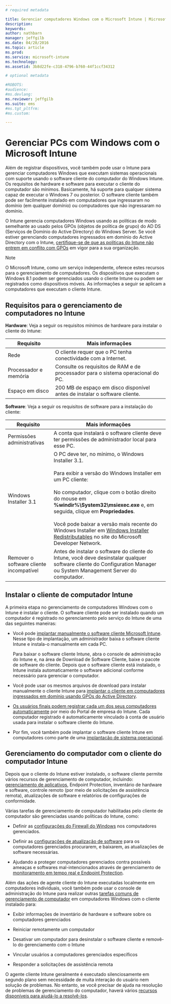 ```yaml
---
# required metadata

title: Gerenciar computadores Windows com o Microsoft Intune | Microsoft Intune
description:
keywords:
author: nathbarn
manager: jeffgilb
ms.date: 04/28/2016
ms.topic: article
ms.prod:
ms.service: microsoft-intune
ms.technology:
ms.assetid: 3b8d22fe-c318-4796-b760-44f1ccf34312

# optional metadata

#ROBOTS:
#audience:
#ms.devlang:
ms.reviewer: jeffgilb
ms.suite: ems
#ms.tgt_pltfrm:
#ms.custom:

---
```


# Gerenciar PCs com Windows com o Microsoft Intune
Além de registrar dispositivos, você também pode usar o Intune para gerenciar computadores Windows que executam sistemas operacionais com suporte usando o software cliente do computador do Windows Intune. Os requisitos de hardware e software para executar o cliente do computador são mínimos. Basicamente, há suporte para qualquer sistema capaz de executar o Windows 7 ou posterior.  O software cliente também pode ser facilmente instalado em computadores que ingressaram no domínio (em qualquer domínio) ou computadores que não ingressaram no domínio.

O Intune gerencia computadores Windows usando as políticas de modo semelhante ao usado pelos GPOs (objetos de política de grupo) do AD DS (Serviços de Domínio do Active Directory) do Windows Server. Se você estiver gerenciando computadores ingressados em domínio do Active Directory com o Intune, [certifique-se de que as políticas do Intune não entrem em conflito com GPOs](resolve-gpo-and-microsoft-intune-policy-conflicts.md) em vigor para a sua organização.

> [!NOTE]
> O Microsoft Intune, como um serviço independente, oferece estes recursos para o gerenciamento de computadores. Os dispositivos que executam o Windows 8.1 podem ser gerenciados usando o cliente Intune ou podem ser registrados como dispositivos móveis. As informações a seguir se aplicam a computadores que executam o cliente Intune.

## Requisitos para o gerenciamento de computadores no Intune

**Hardware**:
Veja a seguir os requisitos mínimos de hardware para instalar o cliente do Intune:

|Requisito|Mais informações|
|---------------|--------------------|
|Rede|O cliente requer que o PC tenha conectividade com a Internet.|
|Processador e memória|Consulte os requisitos de RAM e de processador para o sistema operacional do PC.|
|Espaço em disco|200 MB de espaço em disco disponível antes de instalar o software cliente.|

**Software**:
Veja a seguir os requisitos de software para a instalação do cliente:

|Requisito|Mais informações|
|---------------|--------------------|
|Permissões administrativas|A conta que instalará o software cliente deve ter permissões de administrador local para esse PC.|
|Windows Installer 3.1|O PC deve ter, no mínimo, o Windows Installer 3.1.<br /><br />Para exibir a versão do Windows Installer em um PC cliente:<br /><br />No computador, clique com o botão direito do mouse em **%windir%\System32\msiexec.exe** e, em seguida, clique em **Propriedades**.<br /><br />Você pode baixar a versão mais recente do Windows Installer em [Windows Installer Redistributables](http://go.microsoft.com/fwlink/?LinkID=234258) no site do Microsoft Developer Network.|
|Remover o software cliente incompatível|Antes de instalar o software do cliente do Intune, você deve desinstalar qualquer software cliente do Configuration Manager ou System Management Server do computador.|

## Instalar o cliente de computador Intune
A primeira etapa no gerenciamento de computadores Windows com o Intune é instalar o cliente. O software cliente pode ser instalado quando um computador é registrado no gerenciamento pelo serviço do Intune de uma das seguintes maneiras:

-   Você pode [implantar manualmente o software cliente Microsoft Intune](install-the-windows-pc-client-with-microsoft-intune.md#to-manually-deploy-the-client-software). Nesse tipo de implantação, um administrador baixa o software cliente Intune e instala-o manualmente em cada PC.

    Para baixar o software cliente Intune, abra o console de administração do Intune e, na área de Download de Software Cliente, baixe o pacote de software do cliente. Depois que o software cliente está instalado, o Intune instala automaticamente o software adicional conforme necessário para gerenciar o computador.

-   Você pode usar os mesmos arquivos de download para instalar manualmente o cliente Intune para [implantar o cliente em computadores ingressados em domínio usando GPOs do Active Directory](install-the-windows-pc-client-with-microsoft-intune.md#to-automatically-deploy-the-client-software-by-using-group-policy).

-   [Os usuários finais podem registrar cada um dos seus computadores automaticamente](install-the-windows-pc-client-with-microsoft-intune.md#how-users-can-self-enroll-their-computers) por meio do Portal de empresa do Intune. Cada computador registrado é automaticamente vinculado à conta de usuário usada para instalar o software cliente do Intune.

-   Por fim, você também pode implantar o software cliente Intune em computadores como parte de uma [implantação de sistema operacional](install-the-windows-pc-client-with-microsoft-intune.md#install-the-microsoft-intune-client-software-as-part-of-an-image).

## Gerenciamento do computador com o cliente do computador Intune
Depois que o cliente do Intune estiver instalado, o software cliente permite vários recursos de gerenciamento de computador, incluindo: [gerenciamento de aplicativos](deploy-apps-in-microsoft-intune.md), Endpoint Protection, inventário de hardware e software, controle remoto (por meio de solicitações de assistência remota), atualizações de software e relatórios de configurações de conformidade.

Várias tarefas de gerenciamento de computador habilitadas pelo cliente de computador são gerenciadas usando políticas do Intune, como:

-   Definir as [configurações do Firewall do Windows](help-protect-windows-pcs-using-windows-firewall-policies-in-microsoft-intune.md) nos computadores gerenciados.

-   Definir as [configurações de atualização de software](keep-windows-pcs-up-to-date-with-software-updates-in-microsoft-intune.md) para os computadores gerenciados procurarem, e baixarem, as atualizações de software necessárias.

-   Ajudando a proteger computadores gerenciados contra possíveis ameaças e softwares mal-intencionados através de gerenciamento de [monitoramento em tempo real e Endpoint Protection](help-secure-windows-pcs-with-endpoint-protection-for-microsoft-intune.md).

Além das ações de agente cliente do Intune executadas localmente em computadores individuais, você também pode usar o console de administração do Intune para realizar outras [tarefas comuns de gerenciamento de computador](common-windows-pc-management-tasks-with-the-microsoft-intune-computer-client.md) em computadores Windows com o cliente instalado para:

-   Exibir informações de inventário de hardware e software sobre os computadores gerenciados

-   Reiniciar remotamente um computador

-   Desativar um computador para desinstalar o software cliente e removê-lo do gerenciamento com o Intune

-   Vincular usuários a computadores gerenciados específicos

-   Responder a solicitações de assistência remota

O agente cliente Intune geralmente é executado silenciosamente em segundo plano sem necessidade de muita interação do usuário nem solução de problemas. No entanto, se você precisar de ajuda na resolução de problemas de gerenciamento do computador, haverá vários [recursos disponíveis para ajudá-lo a resolvê-los](/intune/troubleshoot/troubleshoot-client-setup-in-microsoft-intune).


<!--HONumber=May16_HO1-->


